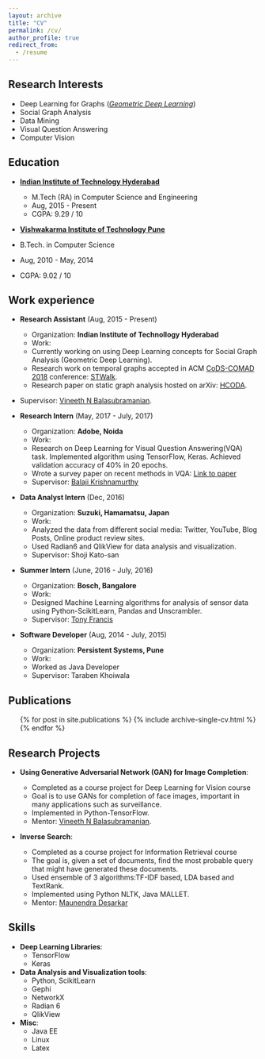 ```yaml
---
layout: archive
title: "CV"
permalink: /cv/
author_profile: true
redirect_from:
  - /resume
---
```


## Research Interests
* Deep Learning for Graphs ([*Geometric Deep Learning*](http://geometricdeeplearning.com/))
* Social Graph Analysis
* Data Mining
* Visual Question Answering
* Computer Vision

## Education

* [**Indian Institute of Technology Hyderabad**](http://iith.ac.in/)
  * M.Tech (RA) in Computer Science and Engineering
  * Aug, 2015 - Present
  * CGPA: 9.29 / 10

* [**Vishwakarma Institute of Technology Pune**](http://vit.edu/)
 * B.Tech. in Computer Science
 * Aug, 2010 - May, 2014
 * CGPA: 9.02 / 10


## Work experience

* **Research Assistant** (Aug, 2015 - Present)
  * Organization: **Indian Institute of Technollogy Hyderabad**
  * Work: 
   - Currently working on using Deep Learning concepts for Social Graph Analysis (Geometric Deep Learning).
   - Research work on temporal graphs accepted in ACM [CoDS-COMAD 2018](http://cods-comad.in/2018/index.html) conference: [STWalk](https://arxiv.org/pdf/1711.04150.pdf).
   - Research paper on static graph analysis hosted on arXiv: [HCODA](https://arxiv.org/pdf/1612.09435.pdf).
* Supervisor: [Vineeth N Balasubramanian](http://www.iith.ac.in/~vineethnb/).

* **Research Intern** (May, 2017 - July, 2017)
  * Organization: **Adobe, Noida**
  * Work: 
   - Research on Deep Learning for Visual Question Answering(VQA) task. Implemented algorithm using TensorFlow, Keras. Achieved validation accuracy of 40% in 20 epochs.
   - Wrote a survey paper on recent methods in VQA: [Link to paper](https://arxiv.org/pdf/1709.08203.pdf)
  * Supervisor: [Balaji Krishnamurthy](https://in.linkedin.com/in/balaji-krishnamurthy-4241695)

* **Data Analyst Intern** (Dec, 2016)
  * Organization: **Suzuki, Hamamatsu, Japan**
  * Work:
   - Analyzed the data from different social media: Twitter, YouTube, Blog Posts, Online product review sites.
   - Used Radian6 and QlikView for data analysis and visualization.
  * Supervisor: Shoji Kato-san

* **Summer Intern** (June, 2016 - July, 2016)
  * Organization: **Bosch, Bangalore**
  * Work: 
   - Designed Machine Learning algorithms for analysis of sensor data using Python-ScikitLearn, Pandas and Unscrambler.
  * Supervisor: [Tony Francis](https://www.linkedin.com/in/tonyfrancis/)

* **Software Developer** (Aug, 2014 - July, 2015)
  * Organization: **Persistent Systems, Pune**
  * Work: 
   - Worked as Java Developer
  * Supervisor:  Taraben Khoiwala

## Publications

  <ul>{% for post in site.publications %}
    {% include archive-single-cv.html %}
  {% endfor %}</ul>

## Research Projects

* **Using Generative Adversarial Network (GAN) for Image Completion**:
  - Completed as a course project for Deep Learning for Vision course
  - Goal is to use GANs for completion of face images, important in many applications such as surveillance. 
  - Implemented in Python-TensorFlow.
  - Mentor: [Vineeth N Balasubramanian](http://www.iith.ac.in/~vineethnb/).

* **Inverse Search**:
  - Completed as a course project for Information Retrieval course
  - The goal is, given a set of documents, find the most probable query that might have generated these documents. 
  - Used ensemble of 3 algorithms:TF-IDF based, LDA based and TextRank. 
  - Implemented using Python NLTK, Java MALLET.
  - Mentor: [Maunendra Desarkar](http://www.iith.ac.in/~maunendra/)


## Skills

* **Deep Learning Libraries**:
  * TensorFlow
  * Keras
* **Data Analysis and Visualization tools**:
  * Python, ScikitLearn
  * Gephi
  * NetworkX
  * Radian 6
  * QlikView
* **Misc**:
  * Java EE
  * Linux
  * Latex
